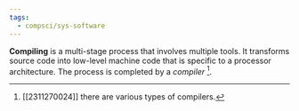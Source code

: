 ```yaml
---
tags:
  - compsci/sys-software
---
```

**Compiling** is a multi-stage process that involves multiple tools. It transforms source code into low-level machine code that is specific to a processor architecture. The process is completed by a *compiler* [^1].

[^1]: [[2311270024]] there are various types of compilers.